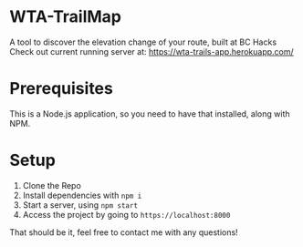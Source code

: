 # WTA-TrailMap
A tool to discover the elevation change of your route, built at BC Hacks
Check out current running server at: https://wta-trails-app.herokuapp.com/

# Prerequisites

This is a Node.js application, so you need to have that installed, along with NPM.

# Setup
1. Clone the Repo
2. Install dependencies with `npm i`
3. Start a server, using `npm start`
4. Access the project by going to `https://localhost:8000`

That should be it, feel free to contact me with any questions!
